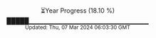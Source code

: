 <p align="center">
⏳Year Progress (18.10 %)<br>
█████▁▁▁▁▁▁▁▁▁▁▁▁▁▁▁▁▁▁▁▁▁▁▁▁▁ <br>
<sub>Updated: Thu, 07 Mar 2024 06:03:30 GMT</sub>
</p>


